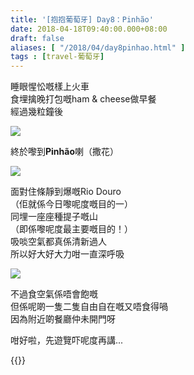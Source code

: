 ```yaml
---
title: '[抱抱葡萄牙] Day8：Pinhão'
date: 2018-04-18T09:40:00.000+08:00
draft: false
aliases: [ "/2018/04/day8pinhao.html" ]
tags : [travel-葡萄牙]
---
```


睡眼惺忪嘅樣上火車  
食埋擒晚打包嘅ham & cheese做早餐  
經過幾粒鐘後  

![](/images/portugal8a.jpg)

終於嚟到**Pinhão**喇（撒花）  

![](/images/portugal8a1.jpg)

面對住條靜到爆嘅Rio Douro  
（佢就係今日嚟呢度嘅目的一）  
同埋一座座種提子嘅山  
（即係嚟呢度最主要嘅目的！）  
吸啖空氣都真係清新過人  
所以好大好大力咁一直深呼吸  

![](/images/portugal8a2.jpg)

不過食空氣係唔會飽嘅  
但係呢啲一隻二隻自由自在嘅又唔食得喎  
因為附近啲餐廳仲未開門呀  
  
咁好啦，先遊覽吓呢度再講...  
  

{{<portugal>}}  
